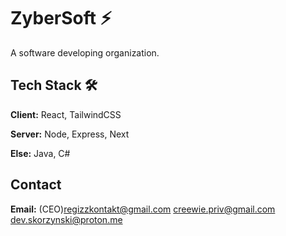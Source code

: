 
# ZyberSoft ⚡

A software developing organization.



## Tech Stack 🛠

**Client:** React, TailwindCSS

**Server:** Node, Express, Next

**Else:** Java, C#


## Contact

**Email:** (CEO)regizzkontakt@gmail.com creewie.priv@gmail.com dev.skorzynski@proton.me
